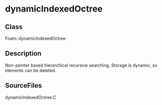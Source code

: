 # dynamicIndexedOctree 
## Class
Foam::dynamicIndexedOctree

## Description
Non-pointer based hierarchical recursive searching.
Storage is dynamic, so elements can be deleted.

## SourceFiles
dynamicIndexedOctree.C

